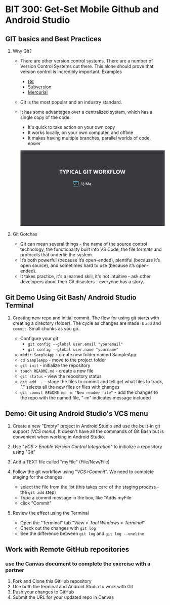 # BIT 300: Get-Set Mobile Github and Android Studio
## GIT basics and Best Practices

1. Why Git?

   * There are other version control systems. There are a number of Version Control Systems out there. This alone should prove that version control is incredibly important. Examples

     * [Git](https://git-scm.com)
     * [Subversion](https://subversion.apache.org)
     * [Mercurial](https://www.mercurial-scm.org)

    * Git is the most popular and an industry standard.

   * It has some advantages over a centralized system, which has a single copy of the code:

     * It's quick to take action on your own copy
     * It works locally, on your own computer, and offline
     * It makes having multiple branches, parallel worlds of code, easier

     ![git workflow steps](./GitWorkFlow.gif)

2. Git Gotchas

   * Git can mean several things - the name of the source control technology, the functionality built into VS Code, the file formats and protocols that underlie the system.
   * It’s both powerful (because it’s open-ended), plentiful (because it’s open source), and sometimes hard to use (because it’s open-ended).
   * It takes practice, it's a learned skill, it's not intuitive - ask other developers about their Git disasters - everyone has a story.


## Git Demo Using Git Bash/ Android Studio Terminal

1. Creating new repo and initial commit. The flow for using git starts with creating a directory (folder). The cycle as changes are made is `add` and `commit`. Small chunks as you go.

   * Configure your git
     * `git config --global user.email "youremail"`
     * `git config --global user.name "yourname"`
   * `mkdir SampleApp` - create new folder named SampleApp
   * `cd SampleApp` - move to the project folder
   * `git init` - initialize the repository
   * `touch README.md` - create a new file
   * `git status` - view the repository status
   * `git add  .` - stage the files to commit and tell get what files to track, "." selects all the new files or files with changes
   * `git commit README.md -m "New readme file"` - add the changes to the repo with the named file, "-m" indicates message included


## Demo: Git using Android Studio's VCS menu

1. Create a new "Empty" project in Android Studio and use the built-in git support (*VCS menu*). It doesn't have all the commands of Git Bash but is convenient when working in Android Studio.

2. Use "*VCS > Enable Version Control Integration*" to initialize a repository using "Git"

3. Add a TEXT file called "myFile" (File/New/File)

4. Follow the git workflow using "*VCS>Commit*". We need to complete staging for the changes

   * select the file from the list (this takes care of the staging process - the `git add` step)
   * Type a commit message in the box, like "Adds myFile
   * click "Commit"

5. Review the effect using the Terminal

   * Open the "Terminal" tab "*View > Tool Windows > Terminal*"
   * Check out the changes with `git log`
   * See the difference between `git log` and `git log --oneline`

## Work with Remote GitHub repositories
### use the Canvas document to complete the exercise with a partner
1. Fork and Clone this GitHub repository
3. Use both the terminal and Android Studio to work with Git
4. Push your changes to GitHub
5. Submit the URL for your updated repo in Canvas
